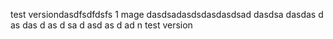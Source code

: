 test versiondasdfsdfdsfs 1 mage dasdsadasdsdasdasdsad
dasdsa
dasdas
d
as
das
d
as
d
sa
d
asd
as
d
ad
n
test version 
